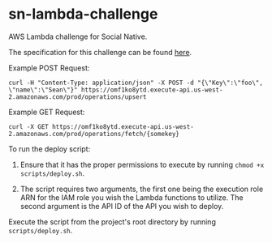 # sn-lambda-challenge
AWS Lambda challenge for Social Native.

The specification for this challenge can be found [here](https://gist.github.com/aaron9000/991ad9d44e52a9a10326).

Example POST Request:
```
curl -H "Content-Type: application/json" -X POST -d "{\"Key\":\"foo\", \"name\":\"Sean\"}" https://omf1ko8ytd.execute-api.us-west-2.amazonaws.com/prod/operations/upsert
```

Example GET Request:
```
curl -X GET https://omf1ko8ytd.execute-api.us-west-2.amazonaws.com/prod/operations/fetch/{somekey}
```

To run the deploy script:

1. Ensure that it has the proper permissions to execute by running `chmod +x scripts/deploy.sh`.

2. The script requires two arguments, the first one being the execution role ARN for the IAM role you wish the Lambda functions to utilize. The second argument is the API ID of the API you wish to deploy.

Execute the script from the project's root directory by running `scripts/deploy.sh`.
